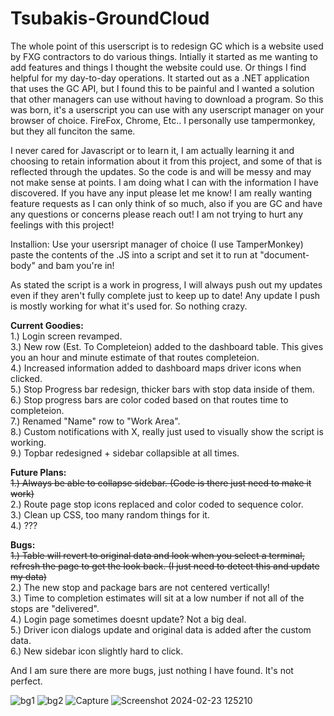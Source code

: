 # Tsubakis-GroundCloud
The whole point of this userscript is to redesign GC which is a website used by FXG contractors to do various things. Intially it started as me wanting to add features and things I thought the website could use. Or things I find helpful for my day-to-day operations. It started out as a .NET application that uses the GC API, but I found this to be painful and I wanted a solution that other managers can use without having to download a program.
So this was born, it's a userscript you can use with any userscript manager on your browser of choice. FireFox, Chrome, Etc.. I personally use tampermonkey, but they all funciton the same.

I never cared for Javascript or to learn it, I am actually learning it and choosing to retain information about it from this project, and some of that is reflected through the updates. So the code is and will be messy and may not make sense at points.
I am doing what I can with the information I have discovered. If you have any input please let me know! I am really wanting feature requests as I can only think of so much, also if you are GC and have any questions or concerns please reach out!
I am not trying to hurt any feelings with this project! 

Installion: Use your usersript manager of choice (I use TamperMonkey) paste the contents of the .JS into a script and set it to run at "document-body" and bam you're in!

As stated the script is a work in progress, I will always push out my updates even if they aren't fully complete just to keep up to date! Any update I push is mostly working for what it's used for. So nothing crazy.

**Current Goodies:** <br />
1.) Login screen revamped. <br />
3.) New row (Est. To Completeion) added to the dashboard table. This gives you an hour and minute estimate of that routes completeion. <br />
4.) Increased information added to dashboard maps driver icons when clicked. <br />
5.) Stop Progress bar redesign, thicker bars with stop data inside of them. <br />
6.) Stop progress bars are color coded based on that routes time to completeion. <br />
7.) Renamed "Name" row to "Work Area". <br />
8.) Custom notifications with X, really just used to visually show the script is working. <br />
9.) Topbar redesigned + sidebar collapsible at all times. <br />

**Future Plans:** <br />
  ~~1.) Always be able to collapse sidebar. (Code is there just need to make it work)~~ <br />
  2.) Route page stop icons replaced and color coded to sequence color. <br />
  3.) Clean up CSS, too many random things for it. <br />
  4.) ??? <br />

**Bugs:** <br />
  ~~1.) Table will revert to original data and look when you select a terminal, refresh the page to get the look back. (I just need to detect this and update my data)~~ <br />
  2.) The new stop and package bars are not centered vertically! <br />
  3.) Time to completion estimates will sit at a low number if not all of the stops are "delivered". <br />
  4.) Login page sometimes doesnt update? Not a big deal. <br />
  5.) Driver icon dialogs update and original data is added after the custom data.<br />
  6.) New sidebar icon slightly hard to click. <br />

And I am sure there are more bugs, just nothing I have found. It's not perfect.

![bg1](https://github.com/trevorftp/Tsubakis-GroundCloud/assets/17115206/cf86e787-67a6-4d96-b482-ef23b862b533)
![bg2](https://github.com/trevorftp/Tsubakis-GroundCloud/assets/17115206/799b232e-3d33-4eca-b08f-e8d80a32e387)
![Capture](https://github.com/trevorftp/Tsubakis-GroundCloud/assets/17115206/233259ab-dff7-4726-ab2d-730088b20ec9)
![Screenshot 2024-02-23 125210](https://github.com/trevorftp/Tsubakis-GroundCloud/assets/17115206/626668d6-6d55-4246-8efb-3f5c4f336a49)

